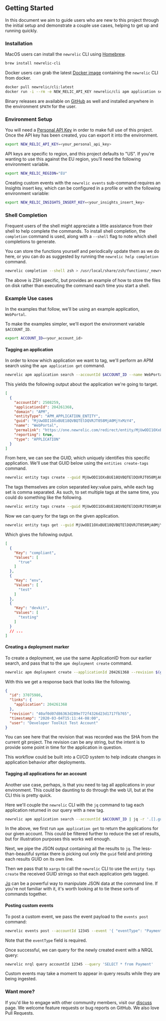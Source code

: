 ## Getting Started

In this document we aim to guide users who are new to this project through the
initial setup and demonstrate a couple use cases, helping to get up and running
quickly.

### Installation

MacOS users can install the `newrelic` CLI using [Homebrew][homebrew].

```sh
brew install newrelic-cli
```

Docker users can grab the latest [Docker image][docker_image] containing the
`newrelic` CLI from docker.

```sh
docker pull newrelic/cli:latest
docker run -i --rm -e NEW_RELIC_API_KEY newrelic/cli apm application search --name WebPortal --accountId $ACCOUNT_ID
```

Binary releases are available on [GitHub][releases] as well and installed
anywhere in the environment `$PATH` for the user.

### Environment Setup

You will need a [Personal API Key][api_key] in order to make full use of this
project.  Once the API key has been created, you can export it into the
environment.

```sh
export NEW_RELIC_API_KEY=<your_personal_api_key>
```

API keys are specific to region, and this project defaults to "US".  If you're
wanting to use this against the EU region, you'll need the following
environment variable.

```sh
export NEW_RELIC_REGION="EU"
```

Creating custom events with the `newrelic events` sub-command requires an Insights
insert key, which can be configured in a profile or with the following environment
variable:

```sh
export NEW_RELIC_INSIGHTS_INSERT_KEY=<your_insights_insert_key>
```

### Shell Completion

Frequent users of the shell might appreciate a little assistance from their
shell to help complete the commands.  To install shell completion, the
`completion` command is used, along with a `--shell` flag to note which shell
completions to generate.

You can store the functions yourself and periodically update them as we do
here, or you can do as suggested by running the `newrelic help completion`
command.

```sh
newrelic completion --shell zsh > /usr/local/share/zsh/functions/_newrelic
```

The above is ZSH specific, but provides an example of how to store the files on
disk rather than executing the command each time you start a shell.

### Example Use cases

In the examples that follow, we'll be using an example application,
`WebPortal`.

To make the examples simpler, we'll export the environment variable
`$ACCOUNT_ID`.

```sh
export ACCOUNT_ID=<your_account_id>
```

#### Tagging an application

In order to know which application we want to tag, we'll perform an APM search
using the `apm application get` command.

```sh
newrelic apm application search --accountId $ACCOUNT_ID --name WebPortal
```

This yields the following output about the application we're going to target.

```json
[
  {
    "accountId": 2508259,
    "applicationId": 204261368,
    "domain": "APM",
    "entityType": "APM_APPLICATION_ENTITY",
    "guid": "MjUwODI1OXxBUE18QVBQTElDQVRJT058MjA0MjYxMzY4",
    "name": "WebPortal",
    "permalink": "https://one.newrelic.com/redirect/entity/MjUwODI1OXxBUE18QVBQTElDQVRJT058MjA0MjYxMzY4",
    "reporting": true,
    "type": "APPLICATION"
  }
]
```

From here, we can see the GUID, which uniquely identifies this specific
application.  We'll use that GUID below using the `entities create-tags`
command.

```sh
newrelic entity tags create --guid MjUwODI1OXxBUE18QVBQTElDQVRJT058MjA0MjYxMzY4 --tag devkit:testing
```

The tags themselves are colon separated key:value pairs, while each tag set is
comma separated.  As such, to set multiple tags at the same time, you could do
something like the following.

```sh
newrelic entity tags create --guid MjUwODI1OXxBUE18QVBQTElDQVRJT058MjA0MjYxMzY4 --tag env:test,compliant:true
```

Now we can query for the tags on the given application.

```sh
newrelic entity tags get --guid MjUwODI1OXxBUE18QVBQTElDQVRJT058MjA0MjYxMzY4
```

Which gives the following output.

```json
[
  {
    "Key": "compliant",
    "Values": [
      "true"
    ]
  },
  {
    "Key": "env",
    "Values": [
      "test"
    ]
  },
  {
    "Key": "devkit",
    "Values": [
      "testing"
    ]
  }
  // ...
]
```

#### Creating a deployment marker

To create a deployment, we use the same ApplicationID from our earlier search,
and pass that to the `apm deployment create` command.

```sh
newrelic apm deployment create --applicationId 204261368 --revision $(git rev-parse HEAD)
```

With this we get a response back that looks like the following.

```json
{
  "id": 37075986,
  "links": {
    "application": 204261368
  },
  "revision": "40af0d07d86363d289e772f4326d23d1717fb765",
  "timestamp": "2020-03-04T15:11:44-08:00",
  "user": "Developer Toolkit Test Account"
}
```

You can see here that the revision that was recorded was the SHA from the
current git project.  The revision can be any string, but the intent is to
provide some point in time for the application in question.

This workflow could be built into a CI/CD system to help indicate changes in
application behavior after deployments.

#### Tagging all applications for an account

Another use case, perhaps, is that you need to tag all applications in your
environment.  This could be daunting to do through the web UI, but at the CLI
this is pretty quick.

Here we'll couple the `newrelic` CLI with the `jq`  command to tag each
application returned in our query with a new tag.

```sh
newrelic apm application search --accountId $ACCOUNT_ID | jq -r '.[].guid' | xargs -I {} newrelic entity tags create -g {} -t devkit:testing
```
In the above, we first run `apm application get` to return the applications for
our given account.  This could be filtered further to reduce the set of
results, but for illustration purposes this works well enough.

Next, we pipe the JSON output containing all the results to `jq`.  The
less-than-beautiful syntax there is picking out only the `guid` field and
printing each results GUID on its own line.

Then we pass that to `xargs` to call the `newrelic` CLI to use the `entity tags create` the received GUID strings so that each application gets tagged.

[Jq][jq] can be a powerful way to manipulate JSON data at the command line.  If
you're not familiar with it, it's worth looking at to tie these sorts of
commands together.

#### Posting custom events

To post a custom event, we pass the event payload to the `events post` command:

```sh
newrelic events post --accountId 12345 --event '{ "eventType": "Payment", "amount": 123.45 }'
```

Note that the `eventType` field is required.

Once successful, we can query for the newly created event with a NRQL query:

```sh
newrelic nrql query accountId 12345 --query 'SELECT * from Payment'
```

Custom events may take a moment to appear in query results while they are being ingested.

### Want more?

If you'd like to engage with other community members, visit our
[discuss][discuss] page.  We welcome feature requests or bug reports on GitHub.
We also love Pull Requests.

[homebrew]: https://brew.sh/

[docker_image]: https://hub.docker.com/r/newrelic/cli

[releases]: https://github.com/newrelic/newrelic-cli/releases

[api_key]: https://docs.newrelic.com/docs/apis/get-started/intro-apis/types-new-relic-api-keys#personal-api-key

[jq]: https://stedolan.github.io/jq/

[discuss]: https://discuss.newrelic.com/c/build-on-new-relic/developer-toolkit
